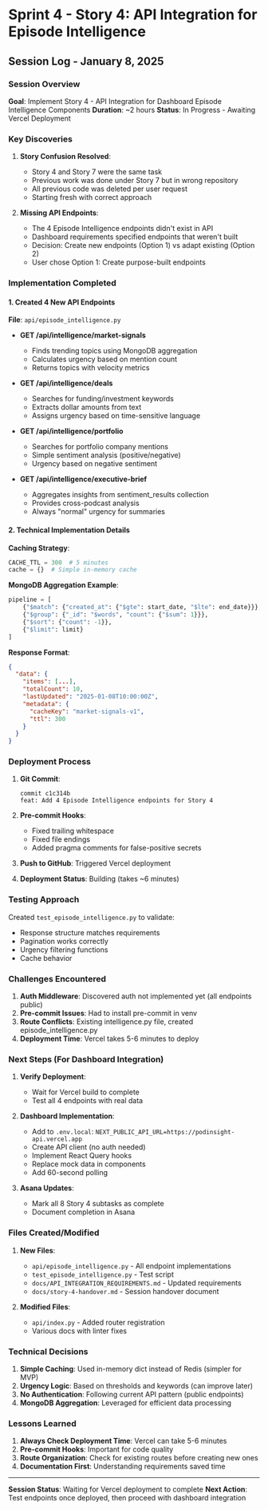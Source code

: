 # Sprint 4 - Story 4: API Integration for Episode Intelligence

## Session Log - January 8, 2025

### Session Overview
**Goal**: Implement Story 4 - API Integration for Dashboard Episode Intelligence Components
**Duration**: ~2 hours
**Status**: In Progress - Awaiting Vercel Deployment

### Key Discoveries

1. **Story Confusion Resolved**:
   - Story 4 and Story 7 were the same task
   - Previous work was done under Story 7 but in wrong repository
   - All previous code was deleted per user request
   - Starting fresh with correct approach

2. **Missing API Endpoints**:
   - The 4 Episode Intelligence endpoints didn't exist in API
   - Dashboard requirements specified endpoints that weren't built
   - Decision: Create new endpoints (Option 1) vs adapt existing (Option 2)
   - User chose Option 1: Create purpose-built endpoints

### Implementation Completed

#### 1. Created 4 New API Endpoints
**File**: `api/episode_intelligence.py`

- **GET /api/intelligence/market-signals**
  - Finds trending topics using MongoDB aggregation
  - Calculates urgency based on mention count
  - Returns topics with velocity metrics
  
- **GET /api/intelligence/deals**
  - Searches for funding/investment keywords
  - Extracts dollar amounts from text
  - Assigns urgency based on time-sensitive language
  
- **GET /api/intelligence/portfolio**
  - Searches for portfolio company mentions
  - Simple sentiment analysis (positive/negative)
  - Urgency based on negative sentiment
  
- **GET /api/intelligence/executive-brief**
  - Aggregates insights from sentiment_results collection
  - Provides cross-podcast analysis
  - Always "normal" urgency for summaries

#### 2. Technical Implementation Details

**Caching Strategy**:
```python
CACHE_TTL = 300  # 5 minutes
cache = {}  # Simple in-memory cache
```

**MongoDB Aggregation Example**:
```python
pipeline = [
    {"$match": {"created_at": {"$gte": start_date, "$lte": end_date}}},
    {"$group": {"_id": "$words", "count": {"$sum": 1}}},
    {"$sort": {"count": -1}},
    {"$limit": limit}
]
```

**Response Format**:
```json
{
  "data": {
    "items": [...],
    "totalCount": 10,
    "lastUpdated": "2025-01-08T10:00:00Z",
    "metadata": {
      "cacheKey": "market-signals-v1",
      "ttl": 300
    }
  }
}
```

### Deployment Process

1. **Git Commit**: 
   ```
   commit c1c314b
   feat: Add 4 Episode Intelligence endpoints for Story 4
   ```

2. **Pre-commit Hooks**:
   - Fixed trailing whitespace
   - Fixed file endings
   - Added pragma comments for false-positive secrets

3. **Push to GitHub**: Triggered Vercel deployment
4. **Deployment Status**: Building (takes ~6 minutes)

### Testing Approach

Created `test_episode_intelligence.py` to validate:
- Response structure matches requirements
- Pagination works correctly
- Urgency filtering functions
- Cache behavior

### Challenges Encountered

1. **Auth Middleware**: Discovered auth not implemented yet (all endpoints public)
2. **Pre-commit Issues**: Had to install pre-commit in venv
3. **Route Conflicts**: Existing intelligence.py file, created episode_intelligence.py
4. **Deployment Time**: Vercel takes 5-6 minutes to deploy

### Next Steps (For Dashboard Integration)

1. **Verify Deployment**: 
   - Wait for Vercel build to complete
   - Test all 4 endpoints with real data

2. **Dashboard Implementation**:
   - Add to `.env.local`: `NEXT_PUBLIC_API_URL=https://podinsight-api.vercel.app`
   - Create API client (no auth needed)
   - Implement React Query hooks
   - Replace mock data in components
   - Add 60-second polling

3. **Asana Updates**:
   - Mark all 8 Story 4 subtasks as complete
   - Document completion in Asana

### Files Created/Modified

1. **New Files**:
   - `api/episode_intelligence.py` - All endpoint implementations
   - `test_episode_intelligence.py` - Test script
   - `docs/API_INTEGRATION_REQUIREMENTS.md` - Updated requirements
   - `docs/story-4-handover.md` - Session handover document

2. **Modified Files**:
   - `api/index.py` - Added router registration
   - Various docs with linter fixes

### Technical Decisions

1. **Simple Caching**: Used in-memory dict instead of Redis (simpler for MVP)
2. **Urgency Logic**: Based on thresholds and keywords (can improve later)
3. **No Authentication**: Following current API pattern (public endpoints)
4. **MongoDB Aggregation**: Leveraged for efficient data processing

### Lessons Learned

1. **Always Check Deployment Time**: Vercel can take 5-6 minutes
2. **Pre-commit Hooks**: Important for code quality
3. **Route Organization**: Check for existing routes before creating new ones
4. **Documentation First**: Understanding requirements saved time

---

**Session Status**: Waiting for Vercel deployment to complete
**Next Action**: Test endpoints once deployed, then proceed with dashboard integration